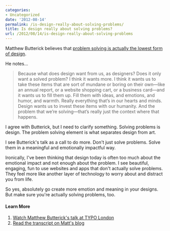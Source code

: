 ```yaml
---
categories:
- Uncategorized
date: '2012-08-14'
permalink: /is-design-really-about-solving-problems/
title: Is design really about solving problems?
url: /2012/08/14/is-design-really-about-solving-problems
---
```


Matthew Butterick believes that <a href="http://unitscale.com/mb/reversing-the-tide/">problem solving is actually the lowest form of design</a>.

He notes...

<blockquote>Because what does design want from us, as designers? Does it only want a solved problem? I think it wants more. I think it wants us to take these items that are sort of mundane or boring on their own—like an annual report, or a website shopping cart, or a business card—and it wants us to fill them up. Fill them with ideas, and emotions, and humor, and warmth. Really everything that’s in our hearts and minds. Design wants us to invest these items with our humanity. And the problem that we’re solving—that’s really just the context where that happens.</blockquote>

I agree with Butterick, but I need to clarify something. Solving problems is design. The problem solving element is what separates design from art.
<!--more-->
I see Butterick's talk as a call to do more. Don't just solve problems. Solve them in a meaningful and emotionally impactful way.

Ironically, I've been thinking that design today is often too much about the emotional impact and not enough about the problem. I see beautiful, engaging, fun to use websites and apps that don't actually solve problems. They feel more like another layer of technology to worry about and distract you from life.

So yes, absolutely go create more emotion and meaning in your designs. But make sure you're actually solving problems, too.

<h4>Learn More</h4>

<ol>
<li><a href="http://typotalks.com/blog/2012/05/19/matthew-butterick/">Watch Matthew Butterick's talk at TYPO London</a></li>
<li><a href="http://unitscale.com/mb/reversing-the-tide/">Read the transcript on Matt's blog</a></li>
</ol>